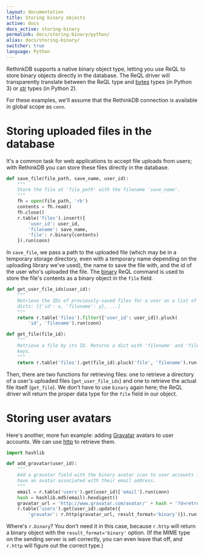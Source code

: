 ```yaml
---
layout: documentation
title: Storing binary objects
active: docs
docs_active: storing-binary
permalink: docs/storing-binary/python/
alias: docs/storing-binary/
switcher: true
language: Python
---
```


RethinkDB supports a native binary object type, letting you use ReQL to store binary objects directly in the database. The ReQL driver will transparently translate between the ReQL type and [bytes](https://docs.python.org/3/library/stdtypes.html#binaryseq) types (in Python 3) or [str](https://docs.python.org/2/library/stdtypes.html#typesseq) types (in Python 2).

For these examples, we'll assume that the RethinkDB connection is available in global scope as `conn`.

# Storing uploaded files in the database

It's a common task for web applications to accept file uploads from users; with RethinkDB you can store these files directly in the database.

```py
def save_file(file_path, save_name, user_id):
    """
    Store the file at 'file_path' with the filename 'save_name'.
    """
    fh = open(file_path, 'rb')
    contents = fh.read()
    fh.close()
    r.table('files').insert({
        'user_id': user_id,
        'filename': save_name,
        'file': r.binary(contents)
    }).run(conn)
```

In `save_file`, we pass a path to the uploaded file (which may be in a temporary storage directory, even with a temporary name depending on the uploading library we've used), the name to save the file with, and the id of the user who's uploaded the file. The [binary](/api/python/binary) ReQL command is used to store the file's contents as a binary object in the `file` field.

```py
def get_user_file_ids(user_id):
    """
    Retrieve the IDs of previously-saved files for a user as a list of
    dicts: [{'id': x, 'filename': y}, ...]
    """
    return r.table('files').filter({'user_id': user_id}).pluck(
        'id', 'filename').run(conn)

def get_file(file_id):
    """
    Retrieve a file by its ID. Returns a dict with 'filename' and 'file'
    keys.
    """
    return r.table('files').get(file_id).pluck('file', 'filename').run(conn)
```

Then, there are two functions for retrieving files: one to retrieve a directory of a user's uploaded files (`get_user_file_ids`) and one to retrieve the actual file itself (`get_file`). We don't have to use `binary` again here; the ReQL driver will return the proper data type for the `file` field in our object.

# Storing user avatars

Here's another, more fun example: adding [Gravatar](https://en.gravatar.com/site/implement/images/) avatars to user accounts. We can use [http](/api/python/http) to retrieve them.

```py
import hashlib

def add_gravatar(user_id):
    """
    Add a gravatar field with the binary avatar icon to user accounts if they
    have an avatar associated with their email address.
    """
    email = r.table('users').get(user_id)['email'].run(conn)
    hash = hashlib.md5(email).hexdigest()
    gravatar_url = 'http://www.gravatar.com/avatar/' + hash + '?d=retro'
    r.table('users').get(user_id).update({
        'gravatar': r.http(gravatar_url, result_format='binary')}).run(conn)
```

Where's `r.binary`? You don't need it in this case, because `r.http` will return a binary object with the `result_format='binary'` option. (If the MIME type on the sending server is set correctly, you can even leave that off, and `r.http` will figure out the correct type.)
